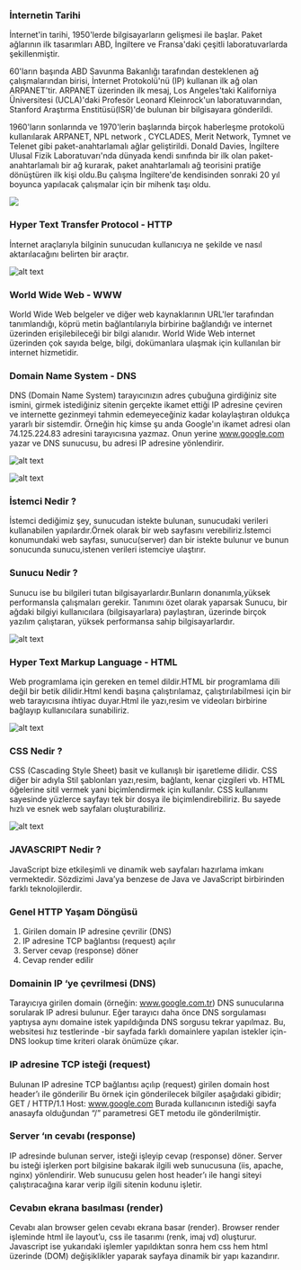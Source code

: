 ### İnternetin  Tarihi
İnternet'in tarihi,  1950'lerde bilgisayarların gelişmesi ile başlar. Paket ağlarının ilk tasarımları ABD, İngiltere ve Fransa'daki çeşitli laboratuvarlarda şekillenmiştir.

60'ların başında ABD Savunma Bakanlığı tarafından desteklenen ağ çalışmalarından birisi, İnternet Protokolü'nü (IP) kullanan ilk ağ olan ARPANET'tir. ARPANET üzerinden ilk mesaj, Los Angeles'taki Kaliforniya Üniversitesi (UCLA)'daki Profesör Leonard Kleinrock'un laboratuvarından, Stanford Araştırma Enstitüsü(ISR)'de bulunan bir bilgisayara gönderildi.

1960'ların sonlarında ve 1970'lerin başlarında birçok haberleşme protokolü kullanılarak ARPANET, NPL network , CYCLADES, Merit Network, Tymnet ve Telenet gibi paket-anahtarlamalı ağlar geliştirildi. Donald Davies, İngiltere Ulusal Fizik Laboratuvarı'nda dünyada kendi sınıfında bir ilk olan paket-anahtarlamalı bir ağ kurarak, paket anahtarlamalı ağ teorisini pratiğe dönüştüren ilk kişi oldu.Bu çalışma İngiltere'de kendisinden sonraki 20 yıl boyunca yapılacak çalışmalar için bir mihenk taşı oldu.  

[![](http://img.youtube.com/vi/MkW3hILexKE/0.jpg)](http://www.youtube.com/watch?v=MkW3hILexKE "History of the Internet, İnternetin Tarihçesi, Melih Bilgil (TR Sub. Elordian)")

### Hyper Text Transfer Protocol - HTTP
İnternet araçlarıyla bilginin sunucudan kullanıcıya ne şekilde ve nasıl aktarılacağını belirten bir araçtır.

![alt text](img/giris_konulari/http.jpg "HTTP")

### World Wide Web - WWW
World Wide Web belgeler ve diğer web kaynaklarının  URL'ler tarafından tanımlandığı, köprü metin bağlantılarıyla birbirine bağlandığı ve internet
üzerinden erişilebileceği bir bilgi alanıdır.
World Wide Web internet üzerinden çok sayıda belge, bilgi, dokümanlara ulaşmak için kullanılan bir internet hizmetidir.

### Domain Name System - DNS
DNS (Domain Name System) tarayıcınızın adres çubuğuna girdiğiniz site ismini, girmek istediğiniz sitenin gerçekte ikamet
ettiği IP adresine çeviren ve internette gezinmeyi tahmin edemeyeceğiniz kadar kolaylaştıran oldukça yararlı bir
sistemdir. Örneğin hiç kimse şu anda Google'ın ikamet adresi olan 74.125.224.83 adresini tarayıcısına yazmaz.
Onun yerine www.google.com yazar ve DNS sunucusu, bu adresi IP adresine yönlendirir.

![alt text](img/giris_konulari/how-dns-works3.png "DNS")

![alt text](img/giris_konulari/DNS_Propagation_Process_f_improf_815x260.jpg "DNS")

### İstemci Nedir ?
İstemci dediğimiz şey, sunucudan istekte bulunan, sunucudaki verileri kullanabilen yapılardır.Örnek olarak bir
web sayfasını verebiliriz.İstemci konumundaki web sayfası, sunucu(server) dan bir istekte bulunur ve bunun
sonucunda sunucu,istenen verileri istemciye ulaştırır.

### Sunucu Nedir ?
Sunucu ise bu bilgileri tutan bilgisayarlardır.Bunların donanımla,yüksek performansla çalışmaları gerekir.
Tanımını özet olarak yaparsak Sunucu, bir ağdaki bilgiyi kullanıcılara (bilgisayarlara) paylaştıran, üzerinde
birçok yazılım çalıştaran, yüksek performansa sahip bilgisayarlardır.

![alt text](img/giris_konulari/istemci_sunucu.jpg "DNS")

### Hyper Text Markup Language - HTML
Web programlama için gereken en temel dildir.HTML bir programlama dili değil bir betik dilidir.Html kendi başına
çalıştırılamaz, çalıştırılabilmesi için bir web tarayıcısına ihtiyac duyar.Html ile yazı,resim ve videoları birbirine
bağlayıp kullanıcılara sunabiliriz.

![alt text](img/giris_konulari/newsletter-layouts1.png "HTML")


### CSS Nedir ?
CSS (Cascading Style Sheet) basit ve kullanışlı bir işaretleme dilidir. CSS diğer bir adıyla Stil şablonları
yazı,resim, bağlantı, kenar çizgileri vb. HTML öğelerine sitil vermek yani biçimlendirmek için kullanılır.
CSS kullanımı sayesinde yüzlerce sayfayı tek bir dosya ile biçimlendirebiliriz. Bu sayede hızlı ve esnek web
sayfaları oluşturabiliriz.

![alt text](img/giris_konulari/css.jpg "CSS")

### JAVASCRIPT Nedir ?
JavaScript bize etkileşimli ve dinamik web sayfaları hazırlama imkanı vermektedir. Sözdizimi Java’ya benzese
de Java ve JavaScript birbirinden farklı teknolojilerdir.

### Genel HTTP Yaşam Döngüsü
1. Girilen domain IP adresine çevrilir (DNS)
2. IP adresine TCP bağlantısı (request) açılır
3. Server cevap (response) döner
4. Cevap render edilir

### Domainin IP ‘ye çevrilmesi (DNS)
Tarayıcıya girilen domain (örneğin: www.google.com.tr)
DNS sunucularına sorularak IP adresi bulunur.
Eğer tarayıcı daha önce DNS sorgulaması yaptıysa aynı
domaine istek yapıldığında DNS sorgusu tekrar yapılmaz.
Bu, websitesi hız testlerinde -bir sayfada farklı domainlere
yapılan istekler için- DNS lookup time kriteri olarak
önümüze çıkar.

### IP adresine TCP isteği (request)
Bulunan IP adresine TCP bağlantısı açılıp (request) girilen
domain host header’ı ile gönderilir
Bu örnek için gönderilecek bilgiler aşağıdaki gibidir;
GET / HTTP/1.1
Host: www.google.com
Burada kullanıcının istediği sayfa anasayfa olduğundan “/”
parametresi GET metodu ile gönderilmiştir.

### Server ‘ın cevabı (response)
IP adresinde bulunan server, isteği işleyip cevap
(response) döner.
Server bu isteği işlerken port bilgisine bakarak ilgili web
sunucusuna (iis, apache, nginx) yönlendirir.
Web sunucusu gelen host header’ı ile hangi siteyi
çalıştıracağına karar verip ilgili sitenin kodunu işletir.

### Cevabın ekrana basılması (render)
Cevabı alan browser gelen cevabı ekrana basar (render).
Browser render işleminde html ile layout’u, css ile tasarımı
(renk, imaj vd) oluşturur.
Javascript ise yukarıdaki işlemler yapıldıktan sonra hem
css hem html üzerinde (DOM) değişiklikler yaparak sayfaya
dinamik bir yapı kazandırır.
